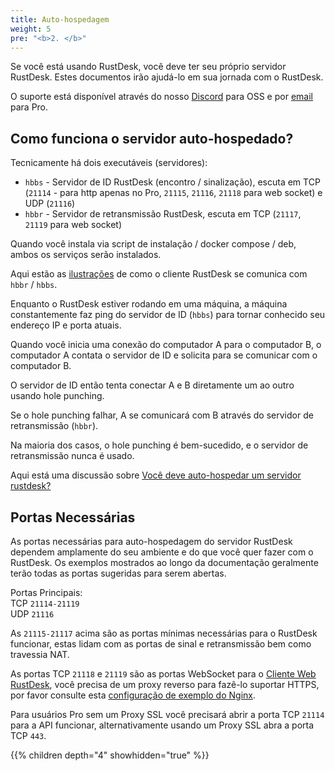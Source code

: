 ```yaml
---
title: Auto-hospedagem
weight: 5
pre: "<b>2. </b>"
---
```


Se você está usando RustDesk, você deve ter seu próprio servidor RustDesk. Estes documentos irão ajudá-lo em sua jornada com o RustDesk.

O suporte está disponível através do nosso [Discord](https://discord.com/invite/nDceKgxnkV) para OSS e por [email](mailto:support@rustdesk.com) para Pro.

## Como funciona o servidor auto-hospedado?

Tecnicamente há dois executáveis (servidores):

- `hbbs` - Servidor de ID RustDesk (encontro / sinalização), escuta em TCP (`21114` - para http apenas no Pro, `21115`, `21116`, `21118` para web socket) e UDP (`21116`)
- `hbbr` - Servidor de retransmissão RustDesk, escuta em TCP (`21117`, `21119` para web socket)

Quando você instala via script de instalação / docker compose / deb, ambos os serviços serão instalados.

Aqui estão as [ilustrações](https://github.com/rustdesk/rustdesk/wiki/How-does-RustDesk-work%3F) de como o cliente RustDesk se comunica com `hbbr` / `hbbs`.

Enquanto o RustDesk estiver rodando em uma máquina, a máquina constantemente faz ping do servidor de ID (`hbbs`) para tornar conhecido seu endereço IP e porta atuais.

Quando você inicia uma conexão do computador A para o computador B, o computador A contata o servidor de ID e solicita para se comunicar com o computador B.

O servidor de ID então tenta conectar A e B diretamente um ao outro usando hole punching.

Se o hole punching falhar, A se comunicará com B através do servidor de retransmissão (`hbbr`).

Na maioria dos casos, o hole punching é bem-sucedido, e o servidor de retransmissão nunca é usado.

Aqui está uma discussão sobre [Você deve auto-hospedar um servidor rustdesk?](https://www.reddit.com/r/rustdesk/comments/1cr8kfv/should_you_selfhost_a_rustdesk_server/)

## Portas Necessárias

As portas necessárias para auto-hospedagem do servidor RustDesk dependem amplamente do seu ambiente e do que você quer fazer com o RustDesk. Os exemplos mostrados ao longo da documentação geralmente terão todas as portas sugeridas para serem abertas.

Portas Principais: \
TCP `21114-21119` \
UDP `21116`

As `21115-21117` acima são as portas mínimas necessárias para o RustDesk funcionar, estas lidam com as portas de sinal e retransmissão bem como travessia NAT.

As portas TCP `21118` e `21119` são as portas WebSocket para o [Cliente Web RustDesk](https://rustdesk.com/web/), você precisa de um proxy reverso para fazê-lo suportar HTTPS, por favor consulte esta [configuração de exemplo do Nginx](/docs/en/self-host/rustdesk-server-pro/faq/#8-add-websocket-secure-wss-support-for-the-id-server-and-relay-server-to-enable-secure-communication-for-the-web-client).

Para usuários Pro sem um Proxy SSL você precisará abrir a porta TCP `21114` para a API funcionar, alternativamente usando um Proxy SSL abra a porta TCP `443`.

{{% children depth="4" showhidden="true" %}}